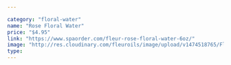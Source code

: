 ```yaml
---

category: "floral-water"
name: "Rose Floral Water"
price: "$4.95"
link: "https://www.spaorder.com/fleur-rose-floral-water-6oz/"
image: "http://res.cloudinary.com/fleuroils/image/upload/v1474518765/Floral%20Water/rose.jpg"
type: 
---
```

